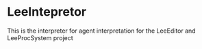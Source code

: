 # LeeIntepretor
This is the interpreter for agent interpretation for the LeeEditor and LeeProcSystem project
